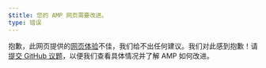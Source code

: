 ```yaml
---
$title: 您的 AMP 网页需要改进。
type: 错误
---
```


抱歉，此网页提供的[网页体验](https://developers.google.com/search/docs/guides/page-experience)不佳，我们给不出任何建议。我们对此感到抱歉！请[提交 GitHub 议题](https://github.com/ampproject/amphtml/issues/new?assignees=&labels=Type%3A+Page+experience&template=page-experience.md&title=Page+experience+issue)，以便我们查看具体情况并了解 AMP 如何改进。
